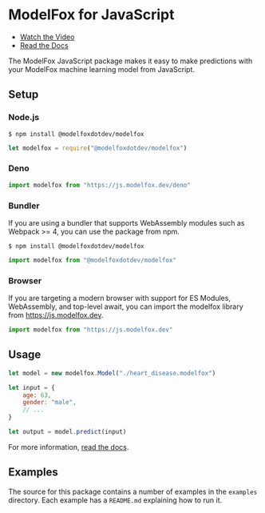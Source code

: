 # ModelFox for JavaScript

- [Watch the Video](https://www.modelfox.dev)
- [Read the Docs](https://www.modelfox.dev/docs)

The ModelFox JavaScript package makes it easy to make predictions with your ModelFox machine learning model from JavaScript.

## Setup

### Node.js

```
$ npm install @modelfoxdotdev/modelfox
```

```javascript
let modelfox = require("@modelfoxdotdev/modelfox")
```

### Deno

```javascript
import modelfox from "https://js.modelfox.dev/deno"
```

### Bundler

If you are using a bundler that supports WebAssembly modules such as Webpack >= 4, you can use the package from npm.

```
$ npm install @modelfoxdotdev/modelfox
```

```javascript
import modelfox from "@modelfoxdotdev/modelfox"
```

### Browser

If you are targeting a modern browser with support for ES Modules, WebAssembly, and top-level await, you can import the modelfox library from https://js.modelfox.dev.

```javascript
import modelfox from "https://js.modelfox.dev"
```

## Usage

```javascript
let model = new modelfox.Model("./heart_disease.modelfox")

let input = {
	age: 63,
	gender: "male",
	// ...
}

let output = model.predict(input)
```

For more information, [read the docs](https://www.modelfox.dev/docs).

## Examples

The source for this package contains a number of examples in the `examples` directory. Each example has a `README.md` explaining how to run it.
